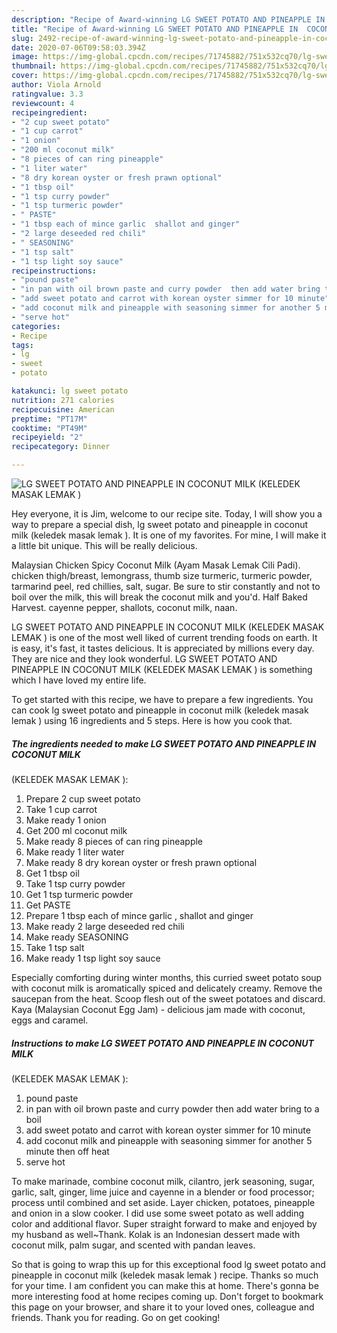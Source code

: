 ```yaml
---
description: "Recipe of Award-winning LG SWEET POTATO AND PINEAPPLE IN  COCONUT MILK (KELEDEK MASAK LEMAK )"
title: "Recipe of Award-winning LG SWEET POTATO AND PINEAPPLE IN  COCONUT MILK (KELEDEK MASAK LEMAK )"
slug: 2492-recipe-of-award-winning-lg-sweet-potato-and-pineapple-in-coconut-milk-keledek-masak-lemak
date: 2020-07-06T09:58:03.394Z
image: https://img-global.cpcdn.com/recipes/71745882/751x532cq70/lg-sweet-potato-and-pineapple-in-coconut-milk-keledek-masak-lemak-recipe-main-photo.jpg
thumbnail: https://img-global.cpcdn.com/recipes/71745882/751x532cq70/lg-sweet-potato-and-pineapple-in-coconut-milk-keledek-masak-lemak-recipe-main-photo.jpg
cover: https://img-global.cpcdn.com/recipes/71745882/751x532cq70/lg-sweet-potato-and-pineapple-in-coconut-milk-keledek-masak-lemak-recipe-main-photo.jpg
author: Viola Arnold
ratingvalue: 3.3
reviewcount: 4
recipeingredient:
- "2 cup sweet potato"
- "1 cup carrot"
- "1 onion"
- "200 ml coconut milk"
- "8 pieces of can ring pineapple"
- "1 liter water"
- "8 dry korean oyster or fresh prawn optional"
- "1 tbsp oil"
- "1 tsp curry powder"
- "1 tsp turmeric powder"
- " PASTE"
- "1 tbsp each of mince garlic  shallot and ginger"
- "2 large deseeded red chili"
- " SEASONING"
- "1 tsp salt"
- "1 tsp light soy sauce"
recipeinstructions:
- "pound paste"
- "in pan with oil brown paste and curry powder  then add water bring to a boil"
- "add sweet potato and carrot with korean oyster simmer for 10 minute"
- "add coconut milk and pineapple with seasoning simmer for another 5 minute then off heat"
- "serve hot"
categories:
- Recipe
tags:
- lg
- sweet
- potato

katakunci: lg sweet potato 
nutrition: 271 calories
recipecuisine: American
preptime: "PT17M"
cooktime: "PT49M"
recipeyield: "2"
recipecategory: Dinner

---
```



![LG SWEET POTATO AND PINEAPPLE IN  COCONUT MILK
(KELEDEK MASAK LEMAK )](https://img-global.cpcdn.com/recipes/71745882/751x532cq70/lg-sweet-potato-and-pineapple-in-coconut-milk-keledek-masak-lemak-recipe-main-photo.jpg)

Hey everyone, it is Jim, welcome to our recipe site. Today, I will show you a way to prepare a special dish, lg sweet potato and pineapple in  coconut milk
(keledek masak lemak ). It is one of my favorites. For mine, I will make it a little bit unique. This will be really delicious.

Malaysian Chicken Spicy Coconut Milk (Ayam Masak Lemak Cili Padi). chicken thigh/breast, lemongrass, thumb size turmeric, turmeric powder, tarmarind peel, red chillies, salt, sugar. Be sure to stir constantly and not to boil over the milk, this will break the coconut milk and you&#39;d. Half Baked Harvest. cayenne pepper, shallots, coconut milk, naan.

LG SWEET POTATO AND PINEAPPLE IN  COCONUT MILK
(KELEDEK MASAK LEMAK ) is one of the most well liked of current trending foods on earth. It is easy, it's fast, it tastes delicious. It is appreciated by millions every day. They are nice and they look wonderful. LG SWEET POTATO AND PINEAPPLE IN  COCONUT MILK
(KELEDEK MASAK LEMAK ) is something which I have loved my entire life.


To get started with this recipe, we have to prepare a few ingredients. You can cook lg sweet potato and pineapple in  coconut milk
(keledek masak lemak ) using 16 ingredients and 5 steps. Here is how you cook that.

<!--inarticleads1-->

##### The ingredients needed to make LG SWEET POTATO AND PINEAPPLE IN  COCONUT MILK
(KELEDEK MASAK LEMAK ):

1. Prepare 2 cup sweet potato
1. Take 1 cup carrot
1. Make ready 1 onion
1. Get 200 ml coconut milk
1. Make ready 8 pieces of can ring pineapple
1. Make ready 1 liter water
1. Make ready 8 dry korean oyster or fresh prawn optional
1. Get 1 tbsp oil
1. Take 1 tsp curry powder
1. Get 1 tsp turmeric powder
1. Get  PASTE
1. Prepare 1 tbsp each of mince garlic , shallot and ginger
1. Make ready 2 large deseeded red chili
1. Make ready  SEASONING
1. Take 1 tsp salt
1. Make ready 1 tsp light soy sauce


Especially comforting during winter months, this curried sweet potato soup with coconut milk is aromatically spiced and delicately creamy. Remove the saucepan from the heat. Scoop flesh out of the sweet potatoes and discard. Kaya (Malaysian Coconut Egg Jam) - delicious jam made with coconut, eggs and caramel. 

<!--inarticleads2-->

##### Instructions to make LG SWEET POTATO AND PINEAPPLE IN  COCONUT MILK
(KELEDEK MASAK LEMAK ):

1. pound paste
1. in pan with oil brown paste and curry powder  then add water bring to a boil
1. add sweet potato and carrot with korean oyster simmer for 10 minute
1. add coconut milk and pineapple with seasoning simmer for another 5 minute then off heat
1. serve hot


To make marinade, combine coconut milk, cilantro, jerk seasoning, sugar, garlic, salt, ginger, lime juice and cayenne in a blender or food processor; process until combined and set aside. Layer chicken, potatoes, pineapple and onion in a slow cooker. I did use some sweet potato as well adding color and additional flavor. Super straight forward to make and enjoyed by my husband as well~Thank. Kolak is an Indonesian dessert made with coconut milk, palm sugar, and scented with pandan leaves. 

So that is going to wrap this up for this exceptional food lg sweet potato and pineapple in  coconut milk
(keledek masak lemak ) recipe. Thanks so much for your time. I am confident you can make this at home. There's gonna be more interesting food at home recipes coming up. Don't forget to bookmark this page on your browser, and share it to your loved ones, colleague and friends. Thank you for reading. Go on get cooking!
